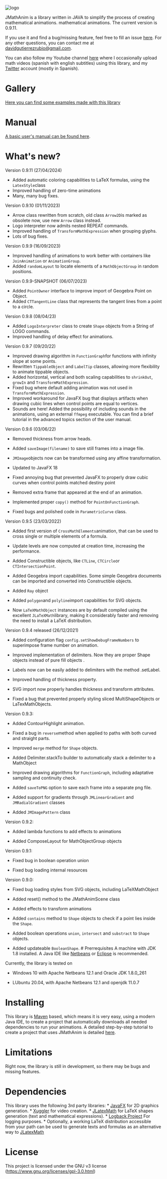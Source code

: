 ![logo](logo.gif)

JMathAnim is a library written in JAVA to simplify the process of creating mathematical animations.
mathematical animations. The current version is 0.9.11.

If you use it and find a bug/missing feature, feel free to fill an issue
[here](https://github.com/davidgutierrezrubio/jmathanim/issues). For any other questions, you can contact me at davidgutierrezrubio@gmail.com.

You can also follow my Youtube channel [here](https://www.youtube.com/@EltaxistadeHardy1729) where I occasionally upload math videos (spanish with english subtitles) using this library, and my
[Twitter](https://twitter.com/DavidCalculin) account (mostly in Spanish).

Gallery
=======

[Here you can find some examples made with this library](Gallery/Gallery.html)

Manual
======

[A basic user's manual can be found here](manual/index.html).

What's new?
===========

Version 0.9.11 (27/04/2024) 

* Added automatic coloring capabilities to LaTeX formulas, using the `LatexStyle`class
* Improved handling of zero-time animations
* Many, many bug fixes.

Version 0.9.10 (01/11/2023)

* Arrow class rewritten from scratch, old class `Arrow2D`is marked as obsolete now, use new `Arrow` class instead.
* Logo interpreter now admits nested REPEAT commands.
* Improved handling of `TransformMathExpression` when grouping glyphs.
* Lots of bug fixes.

Version 0.9.9 (16/09/2023)

* Improved handling of animations to work better with containers like `JoinAnimation` or `AnimationGroup`.
* Added `randomLayout` to locate elements of a `MathObjectGroup` in random positions.

Version 0.9.9-SNAPSHOT (06/07/2023)

* Added `PointOwner` interface to improve import of Geogebra Point on Object.
* Added `CTTangentLine` class that represents the tangent lines from a point to a circle.

Version 0.9.8 (08/04/23)

* Added `LogoInterpreter` class to create `Shape` objects from a String of LOGO commands.
* Improved handling of delay effect for animations.

Version 0.9.7 (09/20/22)

-   Improved drawing algorithm in `FunctionGraph`for functions with infinity slope at some points.
-   Rewritten `TippableObject` and `LabelTip` classes, allowing more flexibility to animate tippable objects.
-   Added horizontal, vertical and both scaling capabilities to `shrinkOut`, `growIn` and `TransformMathExpression`.
-   Fixed bug where default adding animation was not used in `TransformMathExpression`.
-   Improved workaround for JavaFX bug that displays artifacts when drawing cubic lines when control points are equal to vertices.
-   Sounds are here! Added the possibility of including sounds in the
    animations, using an external `ffmpeg` executable. You can find a brief tutorial in the advanced topics section of the user manual.

Version 0.9.6 (03/06/22)

-   Removed thickness from arrow heads.

-   Added `saveImage(filename)` to save still frames into a image file.

-   `JMImage`objects now can be transformed using any affine transformation.

-   Updated to JavaFX 18

-   Fixed annoying bug that prevented JavaFX to properly draw cubic curves when
    control points matched destiny point

-   Removed extra frame that appeared at the end of an animation.

-   Implemented proper `copy()` method for `PointOnFunctionGraph`.

-   Fixed bugs and polished code in `ParametricCurve` class.

Version 0.9.5 (23/03/2022)

-   Added first version of `CrossMathElements`animation, that can be used to
    cross single or multiple elements of a formula.

-   Update levels are now computed at creation time, increasing the performance.

-   Added Constructible objects, like `CTLine`, `CTCircle`or
    `CTIntersectionPoint`.

-   Added Geogebra import capabilities. Some simple Geogebra documents can be
    imported and converted into Constructible objects.

-   Added `Ray` object

-   Added `polygon`and `polyline`import capabilities for SVG objects.

-   Now `LaTeXMathObject` instances are by default compiled using the excellent
    `JLaTeXMath`library, making it considerably faster and removing the need to
    install a LaTeX distribution.

Version 0.9.4 released (26/12/2021)

-   Added configuration flag `config.setShowDebugFrameNumbers` to superimpose
    frame number on animation.

-   Improved implementation of delimiters. Now they are proper Shape objects
    instead of pure fill objects .

-   Labels now can be easily added to delimiters with the method .setLabel.

-   Improved handling of thickness property.

-   SVG import now properly handles thickness and transform attributes.

-   Fixed a bug that prevented properly styling sliced MultiShapeObjects or
    LaTexMathObjects.

Version 0.9.3:

-   Added ContourHighlight animation.

-   Fixed a bug in `reverse`method when applied to paths with both curved and
    straight parts.

-   Improved `merge` method for `Shape` objects.

-   Added Delimiter.stackTo builder to automatically stack a delimiter to a
    MathObject

-   Improved drawing algorithms for `FunctionGraph`, including adaptative
    sampling and continuity check.

-   Added `saveToPNG` option to save each frame into a separate png file.

-   Added support for gradients through `JMLinearGradient` and
    `JMRadialGradient` classes

-   Added `JMImagePattern` class

Version 0.9.2:

-   Added lambda functions to add effects to animations

-   Added ComposeLayout for MathObjectGroup objects

Version 0.9.1:

-   Fixed bug in boolean operation union

-   Fixed bug loading internal resources

Version 0.9.0:

-   Fixed bug loading styles from SVG objects, including LaTeXMathObject

-   Added reset() method to the JMathAnimScene class

-   Added effects to transform animations

-   Added `contains` method to `Shape` objects to check if a point lies inside
    the `Shape`.

-   Added boolean operations `union`, `intersect` and `substract` to `Shape`
    objects.

-   Added updateable `BooleanShape`. \# Prerrequisites A machine with JDK 1.8
    installed. A Java IDE like [Netbeans](https://netbeans.org/) or
    [Eclipse](https://www.eclipse.org/projects/) is recommended.

Currently, the library is tested on

-   Windows 10 with Apache Netbeans 12.1 and Oracle JDK 1.8.0_261

-   LUbuntu 20.04, with Apache Netbeans 12.1 and openjdk 11.0.7

Installing
==========

This library is [Maven](https://maven.apache.org/) based, which means it is very
easy, using a modern Java IDE, to create a project that automatically downloads
all needed dependencies to run your animations. A detailed step-by-step tutorial
to create a project that uses JMathAnim is detailed
[here](manual\00_Installing\Installing.html).

Limitations
===========

Right now, the library is still in development, so there may be bugs and missing
features.

Dependencies
============

This library uses the following 3rd party libraries: \*
[JavaFX](https://openjfx.io/) for 2D graphics generation. \*
[Xuggler](http://www.xuggle.com/xuggler/) for video creation. \*
[JLatexMath](https://github.com/opencollab/jlatexmath) for LaTeX shapes
generation (text and mathematical expressions). \* [Logback
Project](http://logback.qos.ch/) For logging purposes. \* Optionally, a working
LaTeX distribution accessible from your path can be used to generate texts and
formulas as an alternative way to
[JLatexMath](https://github.com/opencollab/jlatexmath)

License
=======

This project is licensed under the GNU v3 license
(https://www.gnu.org/licenses/gpl-3.0.html)

